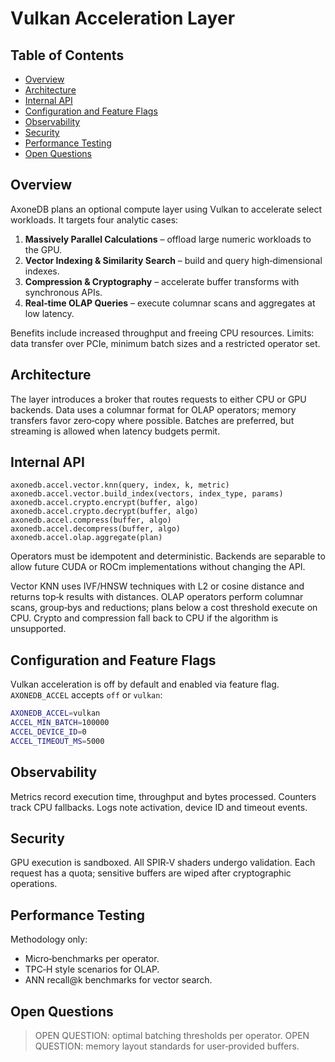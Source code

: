 # Vulkan Acceleration Layer

## Table of Contents
- [Overview](#overview)
- [Architecture](#architecture)
- [Internal API](#internal-api)
- [Configuration and Feature Flags](#configuration-and-feature-flags)
- [Observability](#observability)
- [Security](#security)
- [Performance Testing](#performance-testing)
- [Open Questions](#open-questions)

## Overview
AxoneDB plans an optional compute layer using Vulkan to accelerate select workloads. It targets four analytic cases:

1. **Massively Parallel Calculations** – offload large numeric workloads to the GPU.
2. **Vector Indexing & Similarity Search** – build and query high‑dimensional indexes.
3. **Compression & Cryptography** – accelerate buffer transforms with synchronous APIs.
4. **Real‑time OLAP Queries** – execute columnar scans and aggregates at low latency.

Benefits include increased throughput and freeing CPU resources. Limits: data transfer over PCIe, minimum batch sizes and a restricted operator set.

## Architecture
The layer introduces a broker that routes requests to either CPU or GPU backends. Data uses a columnar format for OLAP operators; memory transfers favor zero‑copy where possible. Batches are preferred, but streaming is allowed when latency budgets permit.

## Internal API
```text
axonedb.accel.vector.knn(query, index, k, metric)
axonedb.accel.vector.build_index(vectors, index_type, params)
axonedb.accel.crypto.encrypt(buffer, algo)
axonedb.accel.crypto.decrypt(buffer, algo)
axonedb.accel.compress(buffer, algo)
axonedb.accel.decompress(buffer, algo)
axonedb.accel.olap.aggregate(plan)
```
Operators must be idempotent and deterministic. Backends are separable to allow future CUDA or ROCm implementations without changing the API.

Vector KNN uses IVF/HNSW techniques with L2 or cosine distance and returns top‑k results with distances. OLAP operators perform columnar scans, group‑bys and reductions; plans below a cost threshold execute on CPU. Crypto and compression fall back to CPU if the algorithm is unsupported.

## Configuration and Feature Flags
Vulkan acceleration is off by default and enabled via feature flag. `AXONEDB_ACCEL` accepts `off` or `vulkan`:

```bash
AXONEDB_ACCEL=vulkan
ACCEL_MIN_BATCH=100000
ACCEL_DEVICE_ID=0
ACCEL_TIMEOUT_MS=5000
```

## Observability
Metrics record execution time, throughput and bytes processed. Counters track CPU fallbacks. Logs note activation, device ID and timeout events.

## Security
GPU execution is sandboxed. All SPIR‑V shaders undergo validation. Each request has a quota; sensitive buffers are wiped after cryptographic operations.

## Performance Testing
Methodology only:
- Micro‑benchmarks per operator.
- TPC‑H style scenarios for OLAP.
- ANN recall@k benchmarks for vector search.

## Open Questions
> OPEN QUESTION: optimal batching thresholds per operator.
> OPEN QUESTION: memory layout standards for user‑provided buffers.
